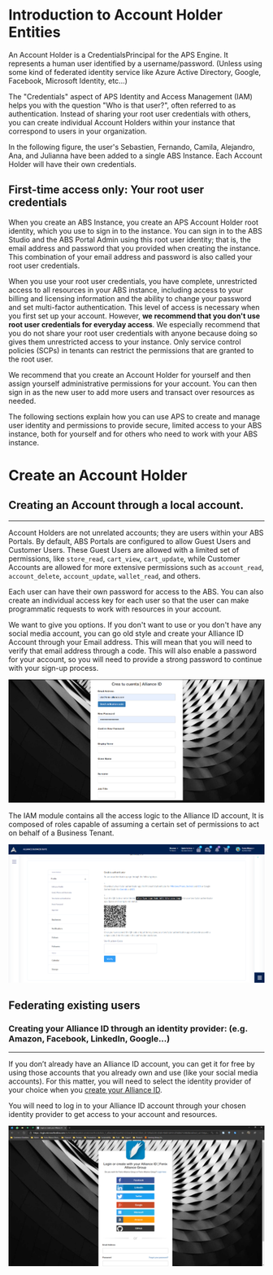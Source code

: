 # Introduction to Account Holder Entities

An Account Holder is a CredentialsPrincipal for the APS Engine. It represents a human user identified by a username/password. (Unless using some kind of federated identity service like Azure Active Directory, Google, Facebook, Microsoft Identity, etc...)

The "Credentials" aspect of APS Identity and Access Management (IAM) helps you with the question "Who is that user?", often referred to as authentication. Instead of sharing your root user credentials with others, you can create individual Account Holders within your instance that correspond to users in your organization. 



In the following figure, the user's Sebastien, Fernando, Camila, Alejandro, Ana, and Julianna have been added to a single ABS Instance. Each Account Holder will have their own credentials.

## First-time access only: Your root user credentials
When you create an ABS Instance, you create an APS Account Holder root identity, which you use to sign in to the instance. You can sign in to the ABS Studio and the ABS Portal Admin using this root user identity; that is, the email address and password that you provided when creating the instance. This combination of your email address and password is also called your root user credentials.

When you use your root user credentials, you have complete, unrestricted access to all resources in your ABS instance, including access to your billing and licensing information and the ability to change your password and set multi-factor authentication. This level of access is necessary when you first set up your account. However, **we recommend that you don't use root user credentials for everyday access**. We especially recommend that you do not share your root user credentials with anyone because doing so gives them unrestricted access to your instance. Only service control policies (SCPs) in tenants can restrict the permissions that are granted to the root user.

We recommend that you create an Account Holder for yourself and then assign yourself administrative permissions for your account. You can then sign in as the new user to add more users and transact over resources as needed.

The following sections explain how you can use APS to create and manage user identity and permissions to provide secure, limited access to your ABS instance, both for yourself and for others who need to work with your ABS instance.

# Create an Account Holder

## Creating an Account through a local account.
------------------------------ ----------------------
Account Holders are not unrelated accounts; they are users within your ABS Portals. By default, ABS Portals are configured to allow Guest Users and Customer Users. These Guest Users are allowed with a limited set of permissions, like `store_read`, `cart_view`, `cart_update`, while Customer Accounts are allowed for more extensive permissions such as `account_read`, `account_delete`, `account_update`, `wallet_read`, and others.


Each user can have their own password for access to the ABS. You can also create an individual access key for each user so that the user can make programmatic requests to work with resources in your account. 

We want to give you options. If you don't want to use or you don't have any social media account, you can go old style and create your Alliance ID Account through your Email address. This will mean that you will need to verify that email address through a code. This will also enable a password for your account, so you will need to provide a strong password to continue with your sign-up process.

![When creating a local account, you will be asked to verify your email address through a code.](/.attachments/image-79a1abf3-4957-4c4f-aae8-5df764ebcc72.png)

 The IAM module contains all the access logic to the Alliance ID account, It is composed of roles capable of assuming a certain set of permissions to act on behalf of a Business Tenant.

![image.png](/.attachments/image-e958c1ab-1f3e-4219-9b64-36df68784c32.png)

## Federating existing users

### Creating your Alliance ID through an identity provider: \(e.g. Amazon, Facebook, LinkedIn, Google...\)
------------------------------------------------------------ -------------------------------------------
If you don’t already have an Alliance ID account, you can get it for free by using those accounts that you already own and use \(like your social media accounts\). For this matter, you will need to select the identity provider of your choice when you [create your Alliance ID](https://fenixalliance.com.co/Account/SignIn). 


You will need to log in to your Alliance ID account through your chosen identity provider to get access to your account and resources.

![Enabled Identity Providers](/.attachments/image-a85a71aa-0553-47b3-bde4-0f2a7cb8b220.png)